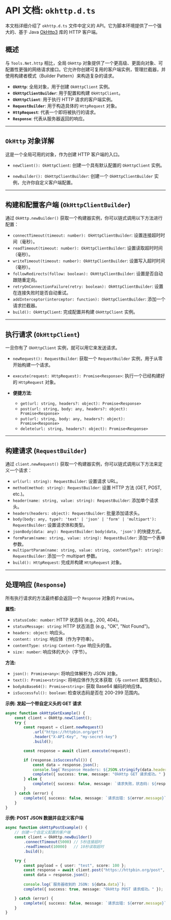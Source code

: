 # API 文档: `okhttp.d.ts`

本文档详细介绍了 `okhttp.d.ts` 文件中定义的 API。它为脚本环境提供了一个强大的、基于 Java [OkHttp3](https://square.github.io/okhttp/) 库的 HTTP 客户端。

## 概述

与 `Tools.Net.http` 相比，全局 `OkHttp` 对象提供了一个更高级、更面向对象、可配置性更强的网络请求接口。它允许你创建可复用的客户端实例，管理拦截器，并使用构建者模式（Builder Pattern）来构造复杂的请求。

-   **`OkHttp`**: 全局对象，用于创建 `OkHttpClient` 实例。
-   **`OkHttpClientBuilder`**: 用于配置和构建 `OkHttpClient`。
-   **`OkHttpClient`**: 用于执行 HTTP 请求的客户端实例。
-   **`RequestBuilder`**: 用于构造具体的 `HttpRequest` 对象。
-   **`HttpRequest`**: 代表一个即将被执行的请求。
-   **`Response`**: 代表从服务器返回的响应。

---

## `OkHttp` 对象详解

这是一个全局可用的对象，作为创建 HTTP 客户端的入口。

-   `newClient(): OkHttpClient`:
    创建一个具有默认配置的 `OkHttpClient` 实例。

-   `newBuilder(): OkHttpClientBuilder`:
    创建一个 `OkHttpClientBuilder` 实例，允许你自定义客户端配置。

---

## 构建和配置客户端 (`OkHttpClientBuilder`)

通过 `OkHttp.newBuilder()` 获取一个构建器实例，你可以链式调用以下方法进行配置：

-   `connectTimeout(timeout: number): OkHttpClientBuilder`: 设置连接超时时间（毫秒）。
-   `readTimeout(timeout: number): OkHttpClientBuilder`: 设置读取超时时间（毫秒）。
-   `writeTimeout(timeout: number): OkHttpClientBuilder`: 设置写入超时时间（毫秒）。
-   `followRedirects(follow: boolean): OkHttpClientBuilder`: 设置是否自动跟随重定向。
-   `retryOnConnectionFailure(retry: boolean): OkHttpClientBuilder`: 设置在连接失败时是否自动重试。
-   `addInterceptor(interceptor: function): OkHttpClientBuilder`: 添加一个请求拦截器。
-   `build(): OkHttpClient`: 完成配置并构建 `OkHttpClient` 实例。

---

## 执行请求 (`OkHttpClient`)

一旦你有了 `OkHttpClient` 实例，就可以用它来发送请求。

-   `newRequest(): RequestBuilder`:
    获取一个 `RequestBuilder` 实例，用于从零开始构建一个请求。

-   `execute(request: HttpRequest): Promise<Response>`:
    执行一个已经构建好的 `HttpRequest` 对象。

-   **便捷方法**:
    -   `get(url: string, headers?: object): Promise<Response>`
    -   `post(url: string, body: any, headers?: object): Promise<Response>`
    -   `put(url: string, body: any, headers?: object): Promise<Response>`
    -   `delete(url: string, headers?: object): Promise<Response>`

---

## 构建请求 (`RequestBuilder`)

通过 `client.newRequest()` 获取一个构建器实例，你可以链式调用以下方法来定义一个请求：

-   `url(url: string): RequestBuilder`: 设置请求 URL。
-   `method(method: string): RequestBuilder`: 设置 HTTP 方法 (GET, POST, etc.)。
-   `header(name: string, value: string): RequestBuilder`: 添加单个请求头。
-   `headers(headers: object): RequestBuilder`: 批量添加请求头。
-   `body(body: any, type?: 'text' | 'json' | 'form' | 'multipart'): RequestBuilder`: 设置请求体和类型。
-   `jsonBody(data: any): RequestBuilder`: `body(data, 'json')` 的快捷方式。
-   `formParam(name: string, value: string): RequestBuilder`: 添加一个表单参数。
-   `multipartParam(name: string, value: string, contentType?: string): RequestBuilder`: 添加一个 multipart 参数。
-   `build(): HttpRequest`: 完成并构建 `HttpRequest` 对象。

---

## 处理响应 (`Response`)

所有执行请求的方法最终都会返回一个 `Response` 对象的 `Promise`。

**属性:**

-   `statusCode: number`: HTTP 状态码 (e.g., 200, 404)。
-   `statusMessage: string`: HTTP 状态消息 (e.g., "OK", "Not Found")。
-   `headers: object`: 响应头。
-   `content: string`: 响应体（作为字符串）。
-   `contentType: string`: `Content-Type` 响应头的值。
-   `size: number`: 响应体的大小（字节）。

**方法:**

-   `json(): Promise<any>`: 将响应体解析为 JSON 对象。
-   `text(): Promise<string>`: 将响应体作为文本获取（与 `content` 属性类似）。
-   `bodyAsBase64(): Promise<string>`: 获取 Base64 编码的响应体。
-   `isSuccessful(): boolean`: 检查状态码是否在 200-299 范围内。

**示例: 发起一个带自定义头的 GET 请求**
```typescript
async function okHttpGetExample() {
    const client = OkHttp.newClient();
    try {
        const request = client.newRequest()
            .url("https://httpbin.org/get")
            .header("X-API-Key", "my-secret-key")
            .build();

        const response = await client.execute(request);

        if (response.isSuccessful()) {
            const data = response.json();
            console.log(`Response Headers: ${JSON.stringify(data.headers)}`);
            complete({ success: true, message: "OkHttp GET 请求成功。" });
        } else {
            complete({ success: false, message: `请求失败，状态码: ${response.statusCode}` });
        }
    } catch (error) {
        complete({ success: false, message: `请求出错: ${error.message}` });
    }
}
```

**示例: POST JSON 数据并自定义客户端**
```typescript
async function okHttpPostExample() {
    // 创建一个自定义配置的客户端
    const client = OkHttp.newBuilder()
        .connectTimeout(5000) // 5秒连接超时
        .readTimeout(10000)   // 10秒读取超时
        .build();

    try {
        const payload = { user: "test", score: 100 };
        const response = await client.post("https://httpbin.org/post", payload);
        const data = response.json();
        
        console.log(`服务器收到的 JSON: ${data.data}`);
        complete({ success: true, message: "OkHttp POST 请求成功。" });

    } catch (error) {
        complete({ success: false, message: `请求出错: ${error.message}` });
    }
}
``` 